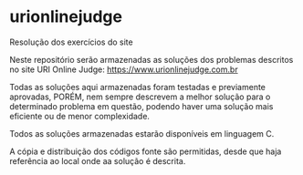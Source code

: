 # urionlinejudge
Resolução dos exercícios do site

Neste repositório serão armazenadas as soluções dos problemas descritos no site 
URI Online Judge: https://www.urionlinejudge.com.br

Todas as soluções aqui armazenadas foram testadas e previamente aprovadas, PORÉM, nem sempre descrevem
a melhor solução para o determinado problema em questão, podendo haver uma solução mais eficiente ou
de menor complexidade.

Todos as soluções armazenadas estarão disponíveis em linguagem C.

A cópia e distribuição dos códigos fonte são permitidas, desde que haja referência ao local onde aa solução é descrita.

